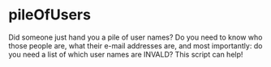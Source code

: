 pileOfUsers
===========

Did someone just hand you a pile of user names? Do you need to know who those people are, what their e-mail addresses are, and most importantly: do you need a list of which user names are INVALD? This script can help!
